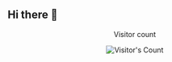 ## Hi there 👋
<div align="center"> 
  <p>Visitor count</p>
  <img src="https://profile-counter.glitch.me/MichelleT.Portfolio/count.svg" alt="Visitor's Count" />
</div>
<!--
**MichelleT-Portfolio/MichelleT-Portfolio** is a ✨ _special_ ✨ repository because its `README.md` (this file) appears on your GitHub profile.
<img src="https://github.com/MichelleT-Portfolio/MichelleT-Portfolio/blob/main/Michelle Tzeng.png" alt="my creative profile pic">
Here are some ideas to get you started:

- 🔭 I’m currently working on ...
- 🌱 I’m currently learning ...
- 👯 I’m looking to collaborate on ...
- 🤔 I’m looking for help with ...
- 💬 Ask me about ...
- 📫 How to reach me: ...
- 😄 Pronouns: ...
- ⚡ Fun fact: ...
-->
